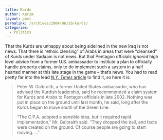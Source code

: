 ```yaml
---
title: Kurds
author: Kerim
layout: post
permalink: /archives/2004/06/20/kurds/
categories:
  - Politics
---
```

That the Kurds are unhappy about being sidelined in the new Iraq is not news. That there is &#8220;ethnic clensing&#8221; of Arabs in areas that were &#8220;cleansed&#8221; of Kurds under Sadaam is not news. But that Pentagon officials *ignored* high level advice from a former U.S. ambassador to institute a plan to officially handle property claims, only to do implement such a system in a half hearted manner at this late stage in the game &#8211; that&#8217;s news. You had to read pretty far into the lead <a href="http://www.nytimes.com/2004/06/20/international/middleeast/20KURD.html?ei=5007&#038;en=c795a51d2d0e9dc4&#038;ex=1403064000&#038;partner=USERLAND&#038;pagewanted=all&#038;position=" onclick="_gaq.push(['_trackEvent', 'outbound-article', 'http://www.nytimes.com/2004/06/20/international/middleeast/20KURD.html?ei=5007&en=c795a51d2d0e9dc4&ex=1403064000&partner=USERLAND&pagewanted=all&position=', 'N.Y. Times article']);" ><em>N.Y. Times</em> article</a> to find it, so here it is:

> Peter W. Galbraith, a former United States ambassador, who has advised the Kurdish leadership, said he recommended a claim system for Kurds and Arabs to Pentagon officials in late 2002. Nothing was put in place on the ground until last month, he said, long after the Kurds began to move south of the Green Line.
> 
> &#8220;The C.P.A. adopted a sensible idea, but it required rapid implementation,&#8221; Mr. Galbraith said. &#8220;They dropped the ball, and facts were created on the ground. Of course people are going to start moving. &#8230;&#8221;

